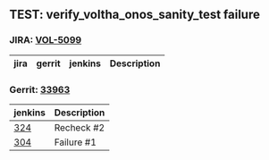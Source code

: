 TEST: verify_voltha_onos_sanity_test failure
--------------------------------------------

### JIRA: [VOL-5099](https://jira.opencord.org/browse/VOL-5099)

| jira | gerrit | jenkins | Description |
| -----| ------ | ------- | ------------|

### Gerrit: [33963](https://gerrit.opencord.org/c/voltha-onos/+/33963)
    
| jenkins | Description |
| ------- | ----------- |
| [324](https://jenkins.opencord.org/job/verify_voltha-onos_sanity-test/324/console) | Recheck #2 |
| [304](https://jenkins.opencord.org/job/verify_voltha-onos_sanity-test/304/console) | Failure #1 |
